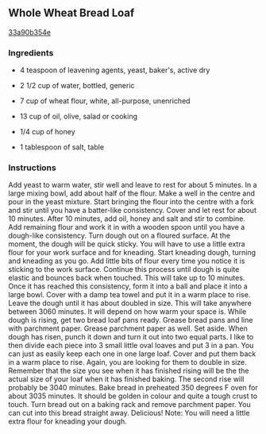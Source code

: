 ## Whole Wheat Bread Loaf

[33a90b354e](http://tastykitchen.com/recipes/breads/whole-wheat-bread-loaf/)

### Ingredients

 - 4 teaspoon of leavening agents, yeast, baker's, active dry

 - 2 1/2 cup of water, bottled, generic

 - 7 cup of wheat flour, white, all-purpose, unenriched

 - 13 cup of oil, olive, salad or cooking

 - 1/4 cup of honey

 - 1 tablespoon of salt, table

### Instructions

Add yeast to warm water, stir well and leave to rest for about 5 minutes. In a large mixing bowl, add about half of the flour. Make a well in the centre and pour in the yeast mixture. Start bringing the flour into the centre with a fork and stir until you have a batter-like consistency. Cover and let rest for about 10 minutes. After 10 minutes, add oil, honey and salt and stir to combine. Add remaining flour and work it in with a wooden spoon until you have a dough-like consistency. Turn dough out on a floured surface. At the moment, the dough will be quick sticky. You will have to use a little extra flour for your work surface and for kneading. Start kneading dough, turning and kneading as you go. Add little bits of flour every time you notice it is sticking to the work surface. Continue this process until dough is quite elastic and bounces back when touched. This will take up to 10 minutes. Once it has reached this consistency, form it into a ball and place it into a large bowl. Cover with a damp tea towel and put it in a warm place to rise. Leave the dough until it has about doubled in size. This will take anywhere between 3060 minutes. It will depend on how warm your space is. While dough is rising, get two bread loaf pans ready. Grease bread pans and line with parchment paper. Grease parchment paper as well. Set aside. When dough has risen, punch it down and turn it out into two equal parts. I like to then divide each piece into 3 small little oval loaves and put 3 in a pan. You can just as easily keep each one in one large loaf. Cover and put them back in a warm place to rise. Again, you are looking for them to double in size. Remember that the size you see when it has finished rising will be the the actual size of your loaf when it has finished baking. The second rise will probably be 3040 minutes. Bake bread in preheated 350 degrees F oven for about 3035 minutes. It should be golden in colour and quite a tough crust to touch. Turn bread out on a baking rack and remove parchment paper. You can cut into this bread straight away. Delicious! Note: You will need a little extra flour for kneading your dough.